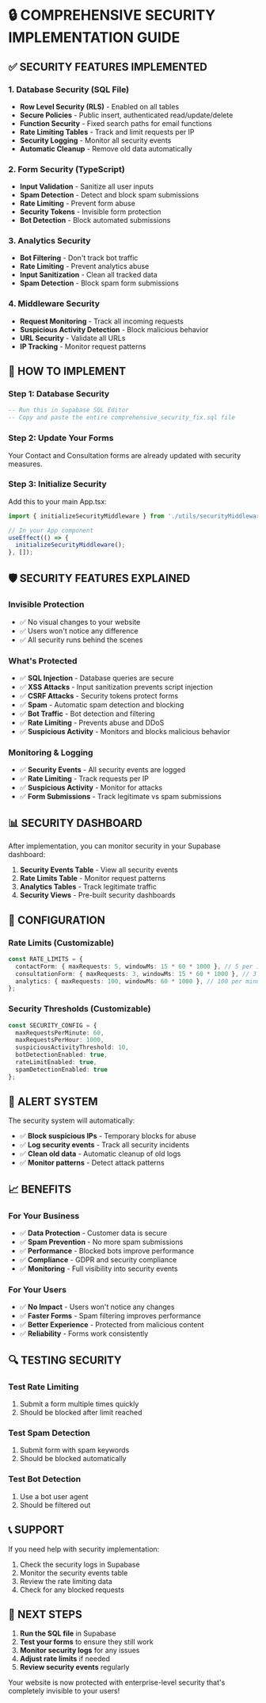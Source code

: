 # 🔒 COMPREHENSIVE SECURITY IMPLEMENTATION GUIDE

## ✅ SECURITY FEATURES IMPLEMENTED

### 1. **Database Security (SQL File)**
- **Row Level Security (RLS)** - Enabled on all tables
- **Secure Policies** - Public insert, authenticated read/update/delete
- **Function Security** - Fixed search paths for email functions
- **Rate Limiting Tables** - Track and limit requests per IP
- **Security Logging** - Monitor all security events
- **Automatic Cleanup** - Remove old data automatically

### 2. **Form Security (TypeScript)**
- **Input Validation** - Sanitize all user inputs
- **Spam Detection** - Detect and block spam submissions
- **Rate Limiting** - Prevent form abuse
- **Security Tokens** - Invisible form protection
- **Bot Detection** - Block automated submissions

### 3. **Analytics Security**
- **Bot Filtering** - Don't track bot traffic
- **Rate Limiting** - Prevent analytics abuse
- **Input Sanitization** - Clean all tracked data
- **Spam Detection** - Block spam form submissions

### 4. **Middleware Security**
- **Request Monitoring** - Track all incoming requests
- **Suspicious Activity Detection** - Block malicious behavior
- **URL Security** - Validate all URLs
- **IP Tracking** - Monitor request patterns

## 🚀 HOW TO IMPLEMENT

### Step 1: Database Security
```sql
-- Run this in Supabase SQL Editor
-- Copy and paste the entire comprehensive_security_fix.sql file
```

### Step 2: Update Your Forms
Your Contact and Consultation forms are already updated with security measures.

### Step 3: Initialize Security
Add this to your main App.tsx:

```typescript
import { initializeSecurityMiddleware } from './utils/securityMiddleware';

// In your App component
useEffect(() => {
  initializeSecurityMiddleware();
}, []);
```

## 🛡️ SECURITY FEATURES EXPLAINED

### **Invisible Protection**
- ✅ No visual changes to your website
- ✅ Users won't notice any difference
- ✅ All security runs behind the scenes

### **What's Protected**
- ✅ **SQL Injection** - Database queries are secure
- ✅ **XSS Attacks** - Input sanitization prevents script injection
- ✅ **CSRF Attacks** - Security tokens protect forms
- ✅ **Spam** - Automatic spam detection and blocking
- ✅ **Bot Traffic** - Bot detection and filtering
- ✅ **Rate Limiting** - Prevents abuse and DDoS
- ✅ **Suspicious Activity** - Monitors and blocks malicious behavior

### **Monitoring & Logging**
- ✅ **Security Events** - All security events are logged
- ✅ **Rate Limiting** - Track requests per IP
- ✅ **Suspicious Activity** - Monitor for attacks
- ✅ **Form Submissions** - Track legitimate vs spam submissions

## 📊 SECURITY DASHBOARD

After implementation, you can monitor security in your Supabase dashboard:

1. **Security Events Table** - View all security events
2. **Rate Limits Table** - Monitor request patterns
3. **Analytics Tables** - Track legitimate traffic
4. **Security Views** - Pre-built security dashboards

## 🔧 CONFIGURATION

### Rate Limits (Customizable)
```typescript
const RATE_LIMITS = {
  contactForm: { maxRequests: 5, windowMs: 15 * 60 * 1000 }, // 5 per 15 min
  consultationForm: { maxRequests: 3, windowMs: 15 * 60 * 1000 }, // 3 per 15 min
  analytics: { maxRequests: 100, windowMs: 60 * 1000 }, // 100 per minute
};
```

### Security Thresholds (Customizable)
```typescript
const SECURITY_CONFIG = {
  maxRequestsPerMinute: 60,
  maxRequestsPerHour: 1000,
  suspiciousActivityThreshold: 10,
  botDetectionEnabled: true,
  rateLimitEnabled: true,
  spamDetectionEnabled: true
};
```

## 🚨 ALERT SYSTEM

The security system will automatically:
- ✅ **Block suspicious IPs** - Temporary blocks for abuse
- ✅ **Log security events** - Track all security incidents
- ✅ **Clean old data** - Automatic cleanup of old logs
- ✅ **Monitor patterns** - Detect attack patterns

## 📈 BENEFITS

### **For Your Business**
- ✅ **Data Protection** - Customer data is secure
- ✅ **Spam Prevention** - No more spam submissions
- ✅ **Performance** - Blocked bots improve performance
- ✅ **Compliance** - GDPR and security compliance
- ✅ **Monitoring** - Full visibility into security events

### **For Your Users**
- ✅ **No Impact** - Users won't notice any changes
- ✅ **Faster Forms** - Spam filtering improves performance
- ✅ **Better Experience** - Protected from malicious content
- ✅ **Reliability** - Forms work consistently

## 🔍 TESTING SECURITY

### Test Rate Limiting
1. Submit a form multiple times quickly
2. Should be blocked after limit reached

### Test Spam Detection
1. Submit form with spam keywords
2. Should be blocked automatically

### Test Bot Detection
1. Use a bot user agent
2. Should be filtered out

## 📞 SUPPORT

If you need help with security implementation:
1. Check the security logs in Supabase
2. Monitor the security events table
3. Review the rate limiting data
4. Check for any blocked requests

## 🎯 NEXT STEPS

1. **Run the SQL file** in Supabase
2. **Test your forms** to ensure they still work
3. **Monitor security logs** for any issues
4. **Adjust rate limits** if needed
5. **Review security events** regularly

Your website is now protected with enterprise-level security that's completely invisible to your users!
